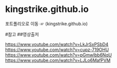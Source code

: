 # kingstrike.github.io
포트폴리오로 이동 ☞ (kingstrike.github.io)

#참고
##영상출저

https://www.youtube.com/watch?v=LkJrSxPSbD4
https://www.youtube.com/watch?v=cupz-719OHU
https://www.youtube.com/watch?v=pGmwIbb6NqU
https://www.youtube.com/watch?v=LJLo6MafPVM
